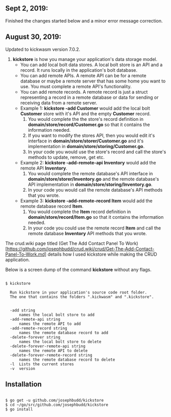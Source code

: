 
## Sept 2, 2019:

Finished the changes started below and a minor error message correction.

## August 30, 2019:

Updated to kickwasm version 7.0.2.

1. **kickstore** is how you manage your application's data storage model.
   * You can add local bolt data stores. A local bolt store is an API and a record. It runs locally in the application's bolt database.
   * You can add remote APIs. A remote API can be for a remote database or maybe a remote server that has some home you want to use. You must complete a remote API's functionality.
   * You can add remote records. A remote record is just a struct representing a record in a remote database or data for sending or receiving data from a remote server.
   * Example 1: **kickstore -add Customer** would add the local bolt **Customer** store with it's API and the empty **Customer** record.
     1. You would complete the the store's record definition in **domain/store/record/Customer.go** so that it contains the information needed.
     1. If you want to modify the stores API, then you would edit it's interface in **domain/store/storer/Customer.go** and it's implementation in **domain/store/storing/Customer.go**.
     1. In your code you would use the store's record and call the store's methods to update, remove, get etc.
   * Example 2: **kickstore -add-remote-api Inventory** would add the remote API **Inventory**.
     1. You would complete the remote database's API interface in **domain/store/storer/Inventory.go** and the remote database's API implementation in **domain/store/storing/Inventory.go**.
     1. In your code you would call the remote database's API methods that you wrote.
   * Example 3: **kickstore -add-remote-record Item** would add the remote database record **Item**.
     1. You would complete the **Item** record definition in **domain/store/record/Item.go** so that it contains the information needed.
     1. In your code you could use the remote record **Item** and call the remote database **Inventory** API methods that you wrote.

The crud.wiki page titled (Get The Add Contact Panel To Work)[https://github.com/josephbudd/crud.wiki/crud/Get-The-Add-Contact-Panel-To-Work.md] details how I used kickstore while making the CRUD application.

Below is a screen dump of the command **kickstore** without any flags.

``` shell

$ kickstore

  Run kickstore in your application's source code root folder.
  The one that contains the folders ".kickwasm" and ".kickstore".

  
  -add string
      names the local bolt store to add
  -add-remote-api string
      names the remote API to add
  -add-remote-record string
      names the remote database record to add
  -delete-forever string
      names the local bolt store to delete
  -delete-forever-remote-api string
      names the remote API to delete
  -delete-forever-remote-record string
      names the remote database record to delete
  -l  Lists the current stores
  -v  version

```

## Installation

``` shell

$ go get -u github.com/josephbudd/kickstore
$ cd ~/go/src/github.com/josephbudd/kickstore
$ go install

```
